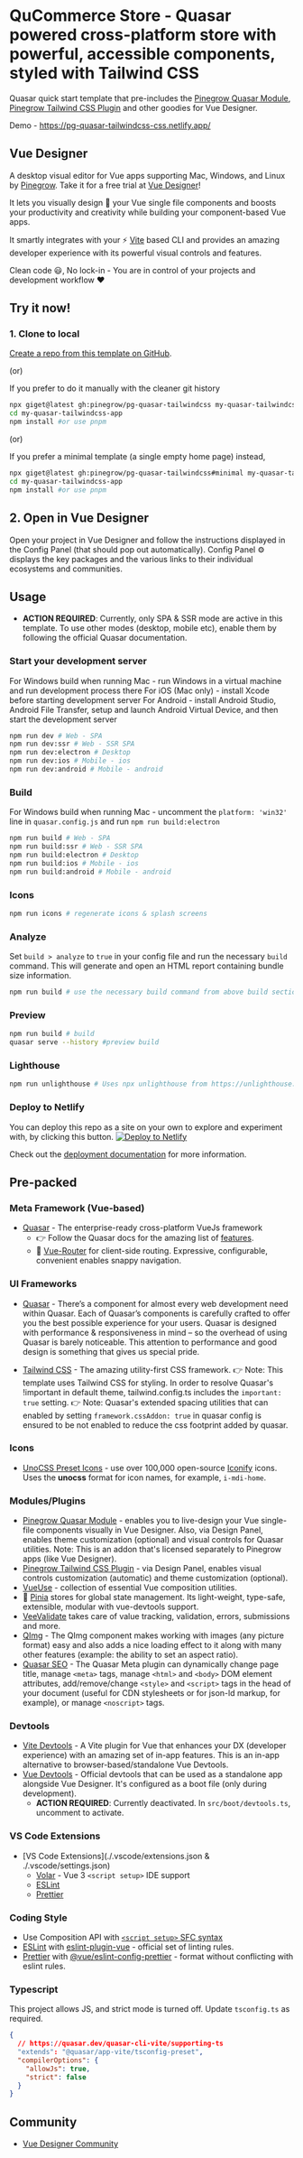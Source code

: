 # QuCommerce Store - Quasar powered cross-platform store with powerful, accessible components, styled with Tailwind CSS

Quasar quick start template that pre-includes the [Pinegrow Quasar Module](https://www.npmjs.com/package/@pinegrow/quasar-module), [Pinegrow Tailwind CSS Plugin](https://www.npmjs.com/package/@pinegrow/tailwindcss-plugin) and other goodies for Vue Designer.

Demo - https://pg-quasar-tailwindcss-css.netlify.app/

## Vue Designer

A desktop visual editor for Vue apps supporting Mac, Windows, and Linux by [Pinegrow](https://pinegrow.com/). Take it for a free trial at [Vue Designer](https://vuedesigner.com)!

It lets you visually design 🎨 your Vue single file components and boosts your productivity and creativity while building your component-based Vue apps.

It smartly integrates with your ⚡️ [Vite](https://vitejs.dev/) based CLI and provides an amazing developer experience with its powerful visual controls and features.

Clean code 😃, No lock-in - You are in control of your projects and development workflow ❤️

## Try it now!

### 1. Clone to local

[Create a repo from this template on GitHub](https://github.com/pinegrow/pg-quasar-tailwindcss/generate).

(or)

If you prefer to do it manually with the cleaner git history

```bash
npx giget@latest gh:pinegrow/pg-quasar-tailwindcss my-quasar-tailwindcss-app #project-name
cd my-quasar-tailwindcss-app
npm install #or use pnpm
```

(or)

If you prefer a minimal template (a single empty home page) instead,

```bash
npx giget@latest gh:pinegrow/pg-quasar-tailwindcss#minimal my-quasar-tailwindcss-app #project-name
cd my-quasar-tailwindcss-app
npm install #or use pnpm
```

## 2. Open in Vue Designer

Open your project in Vue Designer and follow the instructions displayed in the Config Panel (that should pop out automatically). Config Panel ⚙️ displays the key packages and the various links to their individual ecosystems and communities.

## Usage

- **ACTION REQUIRED**: Currently, only SPA & SSR mode are active in this template. To use other modes (desktop, mobile etc), enable them by following the official Quasar documentation.

### Start your development server

For Windows build when running Mac - run Windows in a virtual machine and run development process there
For iOS (Mac only) - install Xcode before starting development server
For Android - install Android Studio, Android File Transfer, setup and launch Android Virtual Device, and then start the development server

```bash
npm run dev # Web - SPA
npm run dev:ssr # Web - SSR SPA
npm run dev:electron # Desktop
npm run dev:ios # Mobile - ios
npm run dev:android # Mobile - android
```

### Build

For Windows build when running Mac - uncomment the `platform: 'win32'` line in `quasar.config.js` and run `npm run build:electron`

```bash
npm run build # Web - SPA
npm run build:ssr # Web - SSR SPA
npm run build:electron # Desktop
npm run build:ios # Mobile - ios
npm run build:android # Mobile - android
```

### Icons

```bash
npm run icons # regenerate icons & splash screens
```

### Analyze

Set `build > analyze` to `true` in your config file and run the necessary `build` command. This will generate and open an HTML report containing bundle size information.

```bash
npm run build # use the necessary build command from above build section
```

### Preview

```bash
npm run build # build
quasar serve --history #preview build
```

### Lighthouse

```bash
npm run unlighthouse # Uses npx unlighthouse from https://unlighthouse.dev/ to run lighthouse on entire site (all pages)
```

### Deploy to Netlify

You can deploy this repo as a site on your own to explore and experiment with, by clicking this button.
[![Deploy to Netlify](https://www.netlify.com/img/deploy/button.svg)](https://app.netlify.com/start/deploy?repository=https://github.com/Pinegrow/pg-quasar-tailwindcss)

Check out the [deployment documentation](https://quasar.dev/quasar-cli-webpack/developing-ssr/deploying/) for more information.

## Pre-packed

### Meta Framework (Vue-based)

- [Quasar](https://quasar.dev/introduction-to-quasar) - The enterprise-ready cross-platform VueJs framework
  - 👉 Follow the Quasar docs for the amazing list of [features](https://quasar.dev/introduction-to-quasar).
  - 🚦 [Vue-Router](https://vuejs.org/guide/introduction.html) for client-side routing. Expressive, configurable, convenient enables snappy navigation.

### UI Frameworks

- [Quasar](https://quasar.dev/components/) - There’s a component for almost every web development need within Quasar. Each of Quasar’s components is carefully crafted to offer you the best possible experience for your users. Quasar is designed with performance & responsiveness in mind – so the overhead of using Quasar is barely noticeable. This attention to performance and good design is something that gives us special pride.

- [Tailwind CSS](https://tailwindcss.com/docs/guides/nuxtjs#3) - The amazing utility-first CSS framework.
  👉 Note: This template uses Tailwind CSS for styling. In order to resolve Quasar's !important in default theme, tailwind.config.ts includes the `important: true` setting.
  👉 Note: Quasar's extended spacing utilities that can enabled by setting `framework.cssAddon: true` in quasar config is ensured to be not enabled to reduce the css footprint added by quasar.

### Icons

- [UnoCSS Preset Icons](https://github.com/unocss/unocss/tree/main/packages/preset-icons/) - use over 100,000 open-source [Iconify](https://iconify.design/) icons. Uses the **unocss** format for icon names, for example, `i-mdi-home`.

### Modules/Plugins

- [Pinegrow Quasar Module](https://www.npmjs.com/package/@pinegrow/quasar-module) - enables you to live-design your Vue single-file components visually in Vue Designer. Also, via Design Panel, enables theme customization (optional) and visual controls for Quasar utilities. Note: This is an addon that's licensed separately to Pinegrow apps (like Vue Designer).
- [Pinegrow Tailwind CSS Plugin](https://www.npmjs.com/package/@pinegrow/tailwindcss-plugin) - via Design Panel, enables visual controls customization (automatic) and theme customization (optional).
- [VueUse](https://vueuse.org/) - collection of essential Vue composition utilities.
- 🍍 [Pinia](https://quasar.dev/quasar-cli-vite/state-management-with-pinia) stores for global state management. Its light-weight, type-safe, extensible, modular with vue-devtools support.
- [VeeValidate](https://vee-validate.logaretm.com/v3/guide/3rd-party-libraries.html#quasar) takes care of value tracking, validation, errors, submissions and more.
- [QImg](https://quasar.dev/vue-components/img#introduction/) - The QImg component makes working with images (any picture format) easy and also adds a nice loading effect to it along with many other features (example: the ability to set an aspect ratio).
- [Quasar SEO](https://quasar.dev/options/seo/) - The Quasar Meta plugin can dynamically change page title, manage `<meta>` tags, manage `<html>` and `<body>` DOM element attributes, add/remove/change `<style>` and `<script>` tags in the head of your document (useful for CDN stylesheets or for json-ld markup, for example), or manage `<noscript>` tags.

### Devtools

- [Vite Devtools](https://devtools-next.vuejs.org/guide/vite-plugin) - A Vite plugin for Vue that enhances your DX (developer experience) with an amazing set of in-app features. This is an in-app alternative to browser-based/standalone Vue Devtools.
- [Vue Devtools](https://devtools.vuejs.org/guide/installation.html#standalone) - Official devtools that can be used as a standalone app alongside Vue Designer. It's configured as a boot file (only during development).
  - **ACTION REQUIRED**: Currently deactivated. In `src/boot/devtools.ts`, uncomment to activate.

### VS Code Extensions

- [VS Code Extensions](./.vscode/extensions.json & ./.vscode/settings.json)
  - [Volar](https://marketplace.visualstudio.com/items?itemName=Vue.volar) - Vue 3 `<script setup>` IDE support
  - [ESLint](https://marketplace.visualstudio.com/items?itemName=dbaeumer.vscode-eslint)
  - [Prettier](https://marketplace.visualstudio.com/items?itemName=esbenp.prettier-vscode)

### Coding Style

- Use Composition API with [`<script setup>` SFC syntax](https://vuejs.org/guide/scaling-up/sfc.html)
- [ESLint](https://eslint.org) with [eslint-plugin-vue](https://vuejs.org/guide/scaling-up/tooling.html#linting) - official set of linting rules.
- [Prettier](https://prettier.io) with [@vue/eslint-config-prettier](https://vuejs.org/guide/scaling-up/tooling.html#formatting) - format without conflicting with eslint rules.

### Typescript

This project allows JS, and strict mode is turned off. Update `tsconfig.ts` as required.

```json
{
  // https://quasar.dev/quasar-cli-vite/supporting-ts
  "extends": "@quasar/app-vite/tsconfig-preset",
  "compilerOptions": {
    "allowJs": true,
    "strict": false
  }
}
```

## Community

- [Vue Designer Community](https://discord.gg/BYp45Nnu5T)

